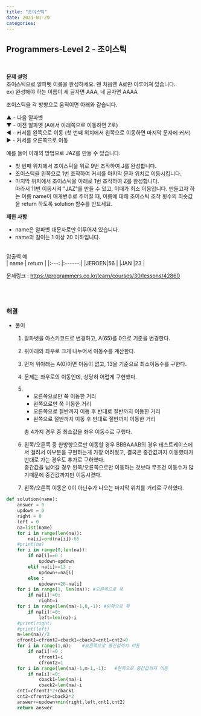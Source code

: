 ```yaml
---
title: "조이스틱"
date: 2021-01-29
categories:
---
```


## Programmers-Level 2 - 조이스틱
<br>

<b>문제 설명</b><br>
조이스틱으로 알파벳 이름을 완성하세요. 맨 처음엔 A로만 이루어져 있습니다.<br>
ex) 완성해야 하는 이름이 세 글자면 AAA, 네 글자면 AAAA

조이스틱을 각 방향으로 움직이면 아래와 같습니다.

▲ - 다음 알파벳<br>
▼ - 이전 알파벳 (A에서 아래쪽으로 이동하면 Z로)<br>
◀ - 커서를 왼쪽으로 이동 (첫 번째 위치에서 왼쪽으로 이동하면 마지막 문자에 커서)<br>
▶ - 커서를 오른쪽으로 이동

예를 들어 아래의 방법으로 JAZ를 만들 수 있습니다.

- 첫 번째 위치에서 조이스틱을 위로 9번 조작하여 J를 완성합니다.
- 조이스틱을 왼쪽으로 1번 조작하여 커서를 마지막 문자 위치로 이동시킵니다.
- 마지막 위치에서 조이스틱을 아래로 1번 조작하여 Z를 완성합니다.<br>
따라서 11번 이동시켜 "JAZ"를 만들 수 있고, 이때가 최소 이동입니다.
만들고자 하는 이름 name이 매개변수로 주어질 때, 이름에 대해 조이스틱 조작 횟수의 최솟값을 return 하도록 solution 함수를 만드세요.

<b>제한 사항</b><br>
- name은 알파벳 대문자로만 이루어져 있습니다.
- name의 길이는 1 이상 20 이하입니다.<br><br>

입출력 예<br>
| name | return |
|:---: |:------:|
|JEROEN|56      |
|JAN   |23      |
<br>

문제링크 : <https://programmers.co.kr/learn/courses/30/lessons/42860>

<br><br>

### 해결
* 풀이
    1. 알파벳을 아스키코드로 변경하고, A(65)를 0으로 기준을 변경한다.  <br>
    2. 위아래와 좌우로 크게 나누어서 이동수를 계산한다.  <br>
    3. 먼저 위아래는 A(0)이면 이동이 없고, 13을 기준으로 최소이동수를 구한다.   <br>
    4. 문제는 좌우로의 이동인데, 상당히 어렵게 구현했다. <br>
    5. - 오른쪽으로만 쭉 이동한 거리 
       - 왼쪽으로만 쭉 이동한 거리 
       - 오른쪽으로 절반까지 이동 후 반대로 절반까지 이동한 거리
       - 왼쪽으로 절반까지 이동 후 반대로 절반까지 이동한 거리
       
       총 4가지 경우 중 최소값을 좌우 이동수로 구했다.  <br>
    6. 왼쪽/오른쪽 중 한방향으로만 이동할 경우 BBBAAAB의 경우 테스트케이스에서 걸려서 이부분을 구현하는게 가장 어려웠고, 결국은 중간값까지 이동했다가 반대로 가는 경우도 추가로 구하였다. <br>
    중간값을 넘어갈 경우 왼쪽/오른쪽으로만 이동하는 것보다 무조건 이동수가 많기때문에 중간값까지만 이동시켰다. <br>
    7. 왼쪽/오른쪽 이동은 0이 아닌수가 나오는 마지막 위치를 거리로 구하였다.



```python 
def solution(name):
    answer = 0
    updown = 0
    right = 0
    left = 0
    na=list(name)
    for i in range(len(na)):
        na[i]=ord(na[i])-65
    #print(na)
    for i in range(0,len(na)):
        if na[i]==0 :
            updown=updown
        elif na[i]<=13 :
            updown+=na[i]
        else :
            updown+=26-na[i]
    for i in range(1, len(na)): #오른쪽으로 쭉 
        if na[i]!=0:
            right=i
    for i in range(len(na)-1,0,-1): #왼쪽으로 쭉
        if na[i]!=0:
            left=len(na)-i
    #print(right)
    #print(left)
    m=len(na)//2
    cfront1=cfront2=cback1=cback2=cnt1=cnt2=0
    for i in range(1,m):    #오른쪽으로 중간값까지 이동
        if na[i]!=0 :
            cfront1=i
            cfront2=1
    for i in range(len(na)-1,m-1,-1):   #왼쪽으로 중간값까지 이동
        if na[i]!=0:
            cback1=len(na)-i
            cback2=len(na)-i
    cnt1=cfront1*2+cback1
    cnt2=cfront2+cback2*2
    answer+=updown+min(right,left,cnt1,cnt2)
    return answer
```

